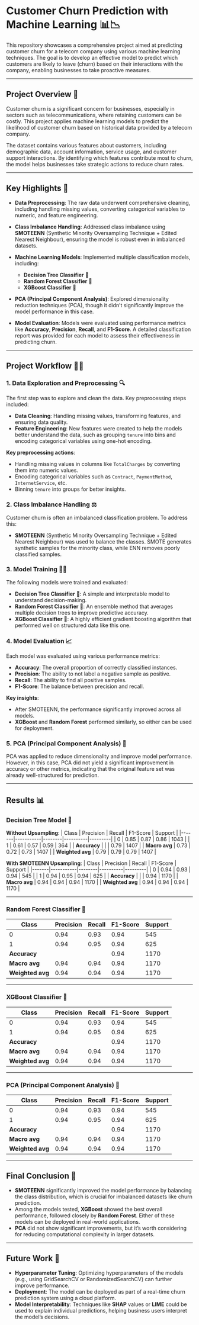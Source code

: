 # **Customer Churn Prediction with Machine Learning 📊📉**

This repository showcases a comprehensive project aimed at predicting customer churn for a telecom company using various machine learning techniques. The goal is to develop an effective model to predict which customers are likely to leave (churn) based on their interactions with the company, enabling businesses to take proactive measures.

---

## **Project Overview 📝**

Customer churn is a significant concern for businesses, especially in sectors such as telecommunications, where retaining customers can be costly. This project applies machine learning models to predict the likelihood of customer churn based on historical data provided by a telecom company.

The dataset contains various features about customers, including demographic data, account information, service usage, and customer support interactions. By identifying which features contribute most to churn, the model helps businesses take strategic actions to reduce churn rates.

---

## **Key Highlights 🌟**

- **Data Preprocessing**: The raw data underwent comprehensive cleaning, including handling missing values, converting categorical variables to numeric, and feature engineering.
  
- **Class Imbalance Handling**: Addressed class imbalance using **SMOTEENN** (Synthetic Minority Oversampling Technique + Edited Nearest Neighbour), ensuring the model is robust even in imbalanced datasets.
  
- **Machine Learning Models**: Implemented multiple classification models, including:
  - **Decision Tree Classifier** 🌳
  - **Random Forest Classifier** 🌲
  - **XGBoost Classifier** 🚀

- **PCA (Principal Component Analysis)**: Explored dimensionality reduction techniques (PCA), though it didn’t significantly improve the model performance in this case.

- **Model Evaluation**: Models were evaluated using performance metrics like **Accuracy**, **Precision**, **Recall**, and **F1-Score**. A detailed classification report was provided for each model to assess their effectiveness in predicting churn.

---

## **Project Workflow 🏃‍♂️**

### **1. Data Exploration and Preprocessing 🔍**
The first step was to explore and clean the data. Key preprocessing steps included:

- **Data Cleaning**: Handling missing values, transforming features, and ensuring data quality.
- **Feature Engineering**: New features were created to help the models better understand the data, such as grouping `tenure` into bins and encoding categorical variables using one-hot encoding.
  
**Key preprocessing actions**:
- Handling missing values in columns like `TotalCharges` by converting them into numeric values.
- Encoding categorical variables such as `Contract`, `PaymentMethod`, `InternetService`, etc.
- Binning `tenure` into groups for better insights.
  
### **2. Class Imbalance Handling ⚖️**
Customer churn is often an imbalanced classification problem. To address this:

- **SMOTEENN** (Synthetic Minority Oversampling Technique + Edited Nearest Neighbour) was used to balance the classes. SMOTE generates synthetic samples for the minority class, while ENN removes poorly classified samples.

### **3. Model Training 🏋️‍♂️**
The following models were trained and evaluated:

- **Decision Tree Classifier** 🌳: A simple and interpretable model to understand decision-making.
- **Random Forest Classifier** 🌲: An ensemble method that averages multiple decision trees to improve predictive accuracy.
- **XGBoost Classifier** 🚀: A highly efficient gradient boosting algorithm that performed well on structured data like this one.
  
### **4. Model Evaluation 📈**
Each model was evaluated using various performance metrics:
- **Accuracy**: The overall proportion of correctly classified instances.
- **Precision**: The ability to not label a negative sample as positive.
- **Recall**: The ability to find all positive samples.
- **F1-Score**: The balance between precision and recall.

**Key insights**:
- After SMOTEENN, the performance significantly improved across all models.
- **XGBoost** and **Random Forest** performed similarly, so either can be used for deployment.

### **5. PCA (Principal Component Analysis) 🔄**
PCA was applied to reduce dimensionality and improve model performance. However, in this case, PCA did not yield a significant improvement in accuracy or other metrics, indicating that the original feature set was already well-structured for prediction.

---

## **Results 📊**

### **Decision Tree Model 🌳**
**Without Upsampling**:
| Class | Precision | Recall | F1-Score | Support |
|-------|-----------|--------|----------|---------|
| 0     | 0.85      | 0.87   | 0.86     | 1043    |
| 1     | 0.61      | 0.57   | 0.59     | 364     |
| **Accuracy** |  |  | 0.79 | 1407 |
| **Macro avg** | 0.73 | 0.72 | 0.73 | 1407 |
| **Weighted avg** | 0.79 | 0.79 | 0.79 | 1407 |

**With SMOTEENN Upsampling**:
| Class | Precision | Recall | F1-Score | Support |
|-------|-----------|--------|----------|---------|
| 0     | 0.94      | 0.93   | 0.94     | 545     |
| 1     | 0.94      | 0.95   | 0.94     | 625     |
| **Accuracy** |  |  | 0.94 | 1170 |
| **Macro avg** | 0.94 | 0.94 | 0.94 | 1170 |
| **Weighted avg** | 0.94 | 0.94 | 0.94 | 1170 |

---

### **Random Forest Classifier 🌲**
| Class | Precision | Recall | F1-Score | Support |
|-------|-----------|--------|----------|---------|
| 0     | 0.94      | 0.93   | 0.94     | 545     |
| 1     | 0.94      | 0.95   | 0.94     | 625     |
| **Accuracy** |  |  | 0.94 | 1170 |
| **Macro avg** | 0.94 | 0.94 | 0.94 | 1170 |
| **Weighted avg** | 0.94 | 0.94 | 0.94 | 1170 |

---

### **XGBoost Classifier 🚀**
| Class | Precision | Recall | F1-Score | Support |
|-------|-----------|--------|----------|---------|
| 0     | 0.94      | 0.93   | 0.94     | 545     |
| 1     | 0.94      | 0.95   | 0.94     | 625     |
| **Accuracy** |  |  | 0.94 | 1170 |
| **Macro avg** | 0.94 | 0.94 | 0.94 | 1170 |
| **Weighted avg** | 0.94 | 0.94 | 0.94 | 1170 |

---

### **PCA (Principal Component Analysis) 🔄**
| Class | Precision | Recall | F1-Score | Support |
|-------|-----------|--------|----------|---------|
| 0     | 0.94      | 0.93   | 0.94     | 545     |
| 1     | 0.94      | 0.95   | 0.94     | 625     |
| **Accuracy** |  |  | 0.94 | 1170 |
| **Macro avg** | 0.94 | 0.94 | 0.94 | 1170 |
| **Weighted avg** | 0.94 | 0.94 | 0.94 | 1170 |


---

## **Final Conclusion 🏁**

- **SMOTEENN** significantly improved the model performance by balancing the class distribution, which is crucial for imbalanced datasets like churn prediction.
- Among the models tested, **XGBoost** showed the best overall performance, followed closely by **Random Forest**. Either of these models can be deployed in real-world applications.
- **PCA** did not show significant improvements, but it’s worth considering for reducing computational complexity in larger datasets.

---

## **Future Work 🔮**

- **Hyperparameter Tuning**: Optimizing hyperparameters of the models (e.g., using GridSearchCV or RandomizedSearchCV) can further improve performance.
- **Deployment**: The model can be deployed as part of a real-time churn prediction system using a cloud platform.
- **Model Interpretability**: Techniques like **SHAP** values or **LIME** could be used to explain individual predictions, helping business users interpret the model’s decisions.
  
